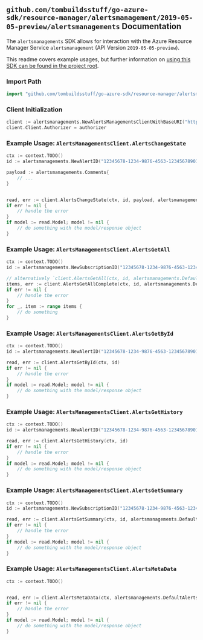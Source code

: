 
## `github.com/tombuildsstuff/go-azure-sdk/resource-manager/alertsmanagement/2019-05-05-preview/alertsmanagements` Documentation

The `alertsmanagements` SDK allows for interaction with the Azure Resource Manager Service `alertsmanagement` (API Version `2019-05-05-preview`).

This readme covers example usages, but further information on [using this SDK can be found in the project root](https://github.com/tombuildsstuff/go-azure-sdk/tree/main/docs).

### Import Path

```go
import "github.com/tombuildsstuff/go-azure-sdk/resource-manager/alertsmanagement/2019-05-05-preview/alertsmanagements"
```


### Client Initialization

```go
client := alertsmanagements.NewAlertsManagementsClientWithBaseURI("https://management.azure.com")
client.Client.Authorizer = authorizer
```


### Example Usage: `AlertsManagementsClient.AlertsChangeState`

```go
ctx := context.TODO()
id := alertsmanagements.NewAlertID("12345678-1234-9876-4563-123456789012", "alertIdValue")

payload := alertsmanagements.Comments{
	// ...
}


read, err := client.AlertsChangeState(ctx, id, payload, alertsmanagements.DefaultAlertsChangeStateOperationOptions())
if err != nil {
	// handle the error
}
if model := read.Model; model != nil {
	// do something with the model/response object
}
```


### Example Usage: `AlertsManagementsClient.AlertsGetAll`

```go
ctx := context.TODO()
id := alertsmanagements.NewSubscriptionID("12345678-1234-9876-4563-123456789012")

// alternatively `client.AlertsGetAll(ctx, id, alertsmanagements.DefaultAlertsGetAllOperationOptions())` can be used to do batched pagination
items, err := client.AlertsGetAllComplete(ctx, id, alertsmanagements.DefaultAlertsGetAllOperationOptions())
if err != nil {
	// handle the error
}
for _, item := range items {
	// do something
}
```


### Example Usage: `AlertsManagementsClient.AlertsGetById`

```go
ctx := context.TODO()
id := alertsmanagements.NewAlertID("12345678-1234-9876-4563-123456789012", "alertIdValue")

read, err := client.AlertsGetById(ctx, id)
if err != nil {
	// handle the error
}
if model := read.Model; model != nil {
	// do something with the model/response object
}
```


### Example Usage: `AlertsManagementsClient.AlertsGetHistory`

```go
ctx := context.TODO()
id := alertsmanagements.NewAlertID("12345678-1234-9876-4563-123456789012", "alertIdValue")

read, err := client.AlertsGetHistory(ctx, id)
if err != nil {
	// handle the error
}
if model := read.Model; model != nil {
	// do something with the model/response object
}
```


### Example Usage: `AlertsManagementsClient.AlertsGetSummary`

```go
ctx := context.TODO()
id := alertsmanagements.NewSubscriptionID("12345678-1234-9876-4563-123456789012")

read, err := client.AlertsGetSummary(ctx, id, alertsmanagements.DefaultAlertsGetSummaryOperationOptions())
if err != nil {
	// handle the error
}
if model := read.Model; model != nil {
	// do something with the model/response object
}
```


### Example Usage: `AlertsManagementsClient.AlertsMetaData`

```go
ctx := context.TODO()


read, err := client.AlertsMetaData(ctx, alertsmanagements.DefaultAlertsMetaDataOperationOptions())
if err != nil {
	// handle the error
}
if model := read.Model; model != nil {
	// do something with the model/response object
}
```
